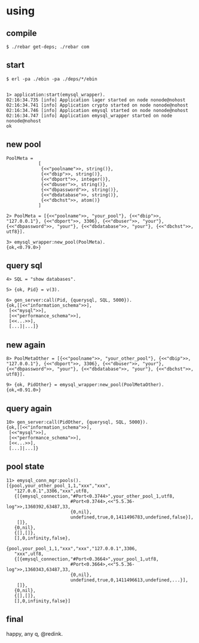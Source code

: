 # using

## compile
	$ ./rebar get-deps; ./rebar com

## start
	
	$ erl -pa ./ebin -pa ./deps/*/ebin
	
	
	1> application:start(emysql_wrapper).
	02:16:34.735 [info] Application lager started on node nonode@nohost
	02:16:34.741 [info] Application crypto started on node nonode@nohost
	02:16:34.746 [info] Application emysql started on node nonode@nohost
	02:16:34.747 [info] Application emysql_wrapper started on node nonode@nohost
	ok
	
## new pool

	PoolMeta = 
				[
				 {<<"poolname">>, string()},
				 {<<"dbip">>, string()},
				 {<<"dbport">>, integer()},
				 {<<"dbuser">>, string()},
				 {<<"dbpassword">>, string()},
				 {<<"dbdatabase">>, string()},
				 {<<"dbchst">>, atom()}
				]
				
	2> PoolMeta = [{<<"poolname">>, "your_pool"}, {<<"dbip">>, "127.0.0.1"}, {<<"dbport">>, 3306}, {<<"dbuser">>, "your"}, {<<"dbpassword">>, "your"}, {<<"dbdatabase">>, "your"}, {<<"dbchst">>, utf8}].
	
	3> emysql_wrapper:new_pool(PoolMeta).
	{ok,<0.79.0>}
	

## query sql
	4> SQL = "show databases".
	
	5> {ok, Pid} = v(3).
	
	6> gen_server:call(Pid, {querysql, SQL, 5000}).
	{ok,[[<<"information_schema">>],
     [<<"mysql">>],
     [<<"performance_schema">>],
     [<<...>>],
     [...]|...]}
     
## new again

	8> PoolMetaOther = [{<<"poolname">>, "your_other_pool"}, {<<"dbip">>, "127.0.0.1"}, {<<"dbport">>, 3306}, {<<"dbuser">>, "your"}, {<<"dbpassword">>, "your"}, {<<"dbdatabase">>, "your"}, {<<"dbchst">>, utf8}].
	
	9> {ok, PidOther} = emysql_wrapper:new_pool(PoolMetaOther).
	{ok,<0.91.0>}

## query again 
	
	10> gen_server:call(PidOther, {querysql, SQL, 5000}).
	{ok,[[<<"information_schema">>],
     [<<"mysql">>],
     [<<"performance_schema">>],
     [<<...>>],
     [...]|...]}

## pool state 

	11> emysql_conn_mgr:pools().
	[{pool,your_other_pool_1,1,"xxx","xxx",
       "127.0.0.1",3306,"xxx",utf8,
       {[{emysql_connection,"#Port<0.3744>",your_other_pool_1,utf8,
                            #Port<0.3744>,<<"5.5.36-log">>,1360392,63487,33,
                            {0,nil},
                            undefined,true,0,1411496783,undefined,false}],
        []},
       {0,nil},
       {[],[]},
       [],0,infinity,false},
 	
	{pool,your_pool_1,1,"xxx","xxx","127.0.0.1",3306,
       "xxx",utf8,
       {[{emysql_connection,"#Port<0.3664>",your_pool_1,utf8,
                            #Port<0.3664>,<<"5.5.36-log">>,1360343,63487,33,
                            {0,nil},
                            undefined,true,0,1411496613,undefined,...}],
        []},
       {0,nil},
       {[],[]},
       [],0,infinity,false}]
     

## final

happy, any q, @redink.